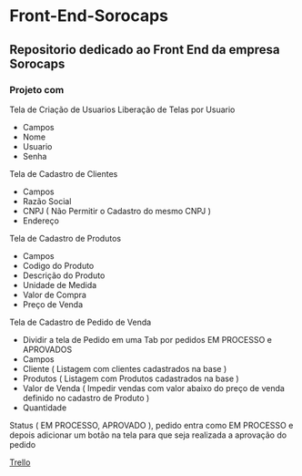 # Front-End-Sorocaps 
## Repositorio dedicado ao Front End da empresa Sorocaps 


### Projeto com 
Tela de Criação de Usuarios
Liberação de Telas por Usuario
- Campos
- Nome
- Usuario
- Senha

Tela de Cadastro de Clientes
- Campos
- Razão Social
- CNPJ ( Não Permitir o Cadastro do mesmo CNPJ )
- Endereço

Tela de Cadastro de Produtos
- Campos
- Codigo do Produto
- Descrição do Produto
- Unidade de Medida
- Valor de Compra
- Preço de Venda

Tela de Cadastro de Pedido de Venda
- Dividir a tela de Pedido em uma Tab por pedidos EM PROCESSO e APROVADOS
- Campos
- Cliente ( Listagem com clientes cadastrados na base )
- Produtos ( Listagem com Produtos cadastrados na base )
- Valor de Venda ( Impedir vendas com valor abaixo do preço de venda definido no cadastro de Produto )
- Quantidade

Status ( EM PROCESSO, APROVADO ), pedido entra como EM PROCESSO e depois adicionar um botão na tela para que seja realizada a aprovação do pedido

<a href="https://trello.com/b/EN1zj7ce/front-end"> Trello </a>
